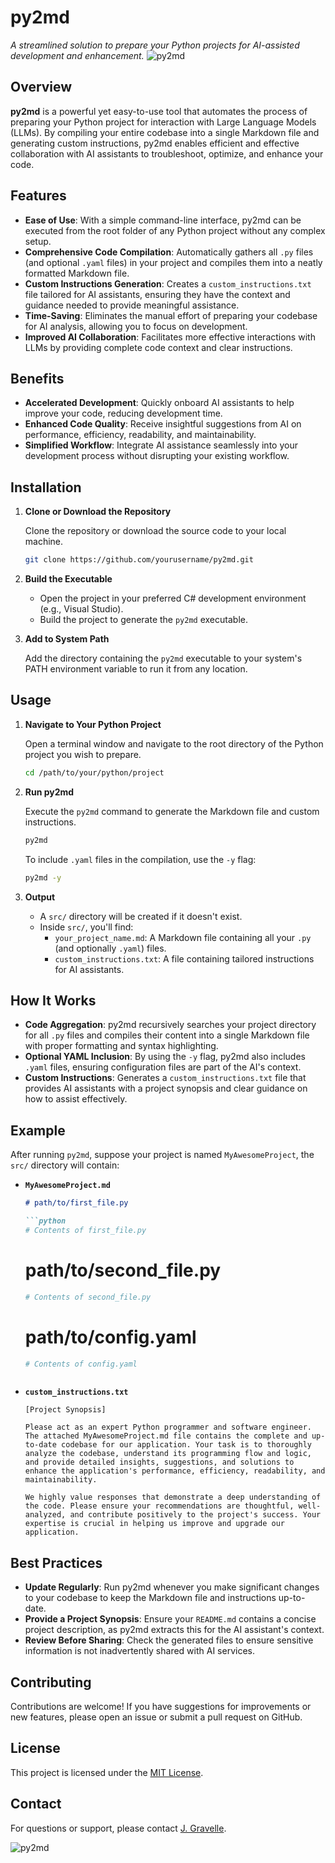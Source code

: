 # py2md

*A streamlined solution to prepare your Python projects for AI-assisted development and enhancement.*
![py2md](https://github.com/user-attachments/assets/166fb046-8695-46bf-b7bc-626ee16dbddc)


## Overview

**py2md** is a powerful yet easy-to-use tool that automates the process of preparing your Python project for interaction with Large Language Models (LLMs). By compiling your entire codebase into a single Markdown file and generating custom instructions, py2md enables efficient and effective collaboration with AI assistants to troubleshoot, optimize, and enhance your code.

## Features

- **Ease of Use**: With a simple command-line interface, py2md can be executed from the root folder of any Python project without any complex setup.
- **Comprehensive Code Compilation**: Automatically gathers all `.py` files (and optional `.yaml` files) in your project and compiles them into a neatly formatted Markdown file.
- **Custom Instructions Generation**: Creates a `custom_instructions.txt` file tailored for AI assistants, ensuring they have the context and guidance needed to provide meaningful assistance.
- **Time-Saving**: Eliminates the manual effort of preparing your codebase for AI analysis, allowing you to focus on development.
- **Improved AI Collaboration**: Facilitates more effective interactions with LLMs by providing complete code context and clear instructions.

## Benefits

- **Accelerated Development**: Quickly onboard AI assistants to help improve your code, reducing development time.
- **Enhanced Code Quality**: Receive insightful suggestions from AI on performance, efficiency, readability, and maintainability.
- **Simplified Workflow**: Integrate AI assistance seamlessly into your development process without disrupting your existing workflow.

## Installation

1. **Clone or Download the Repository**

   Clone the repository or download the source code to your local machine.

   ```bash
   git clone https://github.com/yourusername/py2md.git
   ```

2. **Build the Executable**

   - Open the project in your preferred C# development environment (e.g., Visual Studio).
   - Build the project to generate the `py2md` executable.

3. **Add to System Path**

   Add the directory containing the `py2md` executable to your system's PATH environment variable to run it from any location.

## Usage

1. **Navigate to Your Python Project**

   Open a terminal window and navigate to the root directory of the Python project you wish to prepare.

   ```bash
   cd /path/to/your/python/project
   ```

2. **Run py2md**

   Execute the `py2md` command to generate the Markdown file and custom instructions.

   ```bash
   py2md
   ```

   To include `.yaml` files in the compilation, use the `-y` flag:

   ```bash
   py2md -y
   ```

3. **Output**

   - A `src/` directory will be created if it doesn't exist.
   - Inside `src/`, you'll find:
     - `your_project_name.md`: A Markdown file containing all your `.py` (and optionally `.yaml`) files.
     - `custom_instructions.txt`: A file containing tailored instructions for AI assistants.

## How It Works

- **Code Aggregation**: py2md recursively searches your project directory for all `.py` files and compiles their content into a single Markdown file with proper formatting and syntax highlighting.
- **Optional YAML Inclusion**: By using the `-y` flag, py2md also includes `.yaml` files, ensuring configuration files are part of the AI's context.
- **Custom Instructions**: Generates a `custom_instructions.txt` file that provides AI assistants with a project synopsis and clear guidance on how to assist effectively.

## Example

After running `py2md`, suppose your project is named `MyAwesomeProject`, the `src/` directory will contain:

- **`MyAwesomeProject.md`**

  ```markdown
  # path/to/first_file.py

  ```python
  # Contents of first_file.py
  ```

  # path/to/second_file.py

  ```python
  # Contents of second_file.py
  ```

  # path/to/config.yaml

  ```yaml
  # Contents of config.yaml
  ```
  ```

- **`custom_instructions.txt`**

  ```text
  [Project Synopsis]

  Please act as an expert Python programmer and software engineer. The attached MyAwesomeProject.md file contains the complete and up-to-date codebase for our application. Your task is to thoroughly analyze the codebase, understand its programming flow and logic, and provide detailed insights, suggestions, and solutions to enhance the application's performance, efficiency, readability, and maintainability.

  We highly value responses that demonstrate a deep understanding of the code. Please ensure your recommendations are thoughtful, well-analyzed, and contribute positively to the project's success. Your expertise is crucial in helping us improve and upgrade our application.
  ```

## Best Practices

- **Update Regularly**: Run py2md whenever you make significant changes to your codebase to keep the Markdown file and instructions up-to-date.
- **Provide a Project Synopsis**: Ensure your `README.md` contains a concise project description, as py2md extracts this for the AI assistant's context.
- **Review Before Sharing**: Check the generated files to ensure sensitive information is not inadvertently shared with AI services.

## Contributing

Contributions are welcome! If you have suggestions for improvements or new features, please open an issue or submit a pull request on GitHub.

## License

This project is licensed under the [MIT License](LICENSE).

## Contact

For questions or support, please contact [J. Gravelle](mailto:j@gravelle.us).

![py2md](https://github.com/user-attachments/assets/570c602d-de7f-41d5-9c1e-b38d7eb06118)

